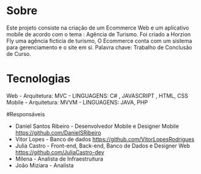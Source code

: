 # Sobre
 Este projeto consiste na criação de um Ecommerce Web e um aplicativo mobile de acordo com o tema : Agência de Turismo. 
Foi criado a Horzion Fly uma agência ficticia de turismo, O Ecommerce conta com um sistema para gerenciamento e o site em si. 
Palavra chave: Trabalho de Conclusão de Curso.

# Tecnologias 
 Web -  Arquitetura: MVC - LINGUAGENS: C# , JAVASCRIPT , HTML, CSS
 Mobile - Arquitetura: MVVM - LINGUAGENS: JAVA, PHP


#Responsáveis

- Daniel Santos Ribeiro - Desenvolvedor Mobile e Designer Mobile https://github.com/DanielSRibeiro
- Vitor Lopes - Banco de dados https://github.com/VitorLopesRodrigues
- Julia Castro - Front-end, Back-end, Banco de Dados e Designer Web https://github.com/JuliaCastro-dev
- Milena - Analista de Infraestruitura
- João Miziara - Analista

